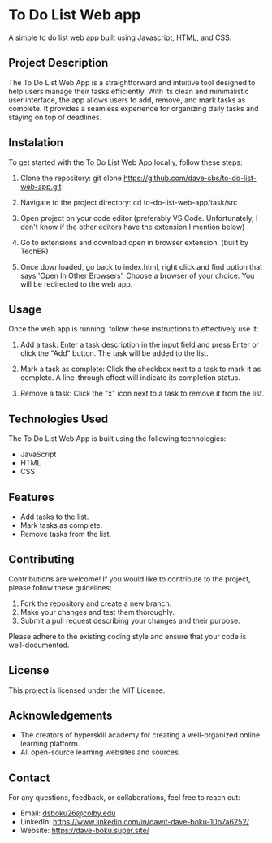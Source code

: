 # To Do List Web app
 A simple to do list web app built using Javascript, HTML, and CSS.

## Project Description
The To Do List Web App is a straightforward and intuitive tool designed to help users manage their tasks efficiently. With its clean and minimalistic user interface, the app allows users to add, remove, and mark tasks as complete. It provides a seamless experience for organizing daily tasks and staying on top of deadlines.

## Instalation
To get started with the To Do List Web App locally, follow these steps:

1. Clone the repository:
git clone https://github.com/dave-sbs/to-do-list-web-app.git

2. Navigate to the project directory:
cd to-do-list-web-app/task/src

3. Open project on your code editor (preferably VS Code. Unfortunately, I don't know if the other editors have the extension I mention below)

4. Go to extensions and download open in browser extension. (built by TechER)

5. Once downloaded, go back to index.html, right click and find option that says 'Open In Other Browsers'. Choose a browser of your choice. You will be redirected to the web app.

## Usage
Once the web app is running, follow these instructions to effectively use it:

1. Add a task: Enter a task description in the input field and press Enter or click the "Add" button. The task will be added to the list.

2. Mark a task as complete: Click the checkbox next to a task to mark it as complete. A line-through effect will indicate its completion status.

3. Remove a task: Click the "x" icon next to a task to remove it from the list.
   
## Technologies Used
The To Do List Web App is built using the following technologies:
- JavaScript
- HTML
- CSS

## Features
- Add tasks to the list.
- Mark tasks as complete.
- Remove tasks from the list.

## Contributing
Contributions are welcome! If you would like to contribute to the project, please follow these guidelines:
1. Fork the repository and create a new branch.
2. Make your changes and test them thoroughly.
3. Submit a pull request describing your changes and their purpose.

Please adhere to the existing coding style and ensure that your code is well-documented.

## License
This project is licensed under the MIT License.

## Acknowledgements
- The creators of hyperskill academy for creating a well-organized online learning platform.
- All open-source learning websites and sources.
  
## Contact
For any questions, feedback, or collaborations, feel free to reach out: 
- Email: dsboku26@colby.edu
- LinkedIn: https://www.linkedin.com/in/dawit-dave-boku-10b7a6252/
- Website: https://dave-boku.super.site/
